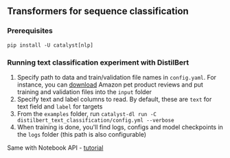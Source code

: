 ## Transformers for sequence classification

### Prerequisites
`pip install -U catalyst[nlp]`

### Running text classification experiment with DistilBert
1. Specify path to data and train/validation file names in `config.yaml`. For instance, you can [download](https://www.kaggle.com/c/amazon-pet-product-reviews-classification/data) Amazon pet product reviews and put training and validation files into the `input` folder
2. Specify text and label columns to read. By default, these are `text` for text field and `label` for targets
3. From the `examples` folder, run `catalyst-dl run -C distilbert_text_classification/config.yml --verbose`
4. When training is done, you'll find logs, configs and model checkpoints in the `logs` folder (this path is also configurable)

Same with Notebook API - [tutorial](https://www.kaggle.com/kashnitsky/distillbert-catalyst-amazon-product-reviews)
